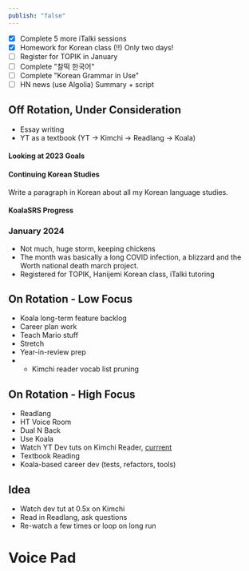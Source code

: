 ```yaml
---
publish: "false"
---
```


- [x] Complete 5 more iTalki sessions
- [x] Homework for Korean class (!!) Only two days!
 - [ ] Register for TOPIK in January
 - [ ] Complete "찰떡 한국어"
 - [ ] Complete "Korean Grammar in Use"
 - [ ] HN news (use Algolia) Summary + script
 
## Off Rotation, Under Consideration

 - Essay writing
 - YT as a textbook (YT -> Kimchi -> Readlang -> Koala)

#### Looking at 2023 Goals

#### Continuing Korean Studies
Write a paragraph in Korean about all my Korean language studies.
#### KoalaSRS Progress
### January 2024
  - Not much, huge storm, keeping chickens
  - The month was basically a long COVID infection, a blizzard and the Worth national death march project.
  - Registered for TOPIK, Hanijemi Korean class, iTalki tutoring
## On Rotation - Low Focus
 - Koala long-term feature backlog
 - Career plan work
 - Teach Mario stuff
 - Stretch
 - Year-in-review prep
 - - Kimchi reader vocab list pruning

## On Rotation - High Focus

 - Readlang
 - HT Voice Room
 - Dual N Back
 - Use Koala
 - Watch YT Dev tuts on Kimchi Reader, [currrent](https://youtu.be/Gt40VneLdX4?si=xR9p3EotN7Gy6sHm)
 - Textbook Reading
 -  Koala-based career dev (tests, refactors, tools)
## Idea
 - Watch dev tut at 0.5x on Kimchi
 - Read in Readlang, ask questions
 - Re-watch a few times or loop on long run

# Voice Pad

